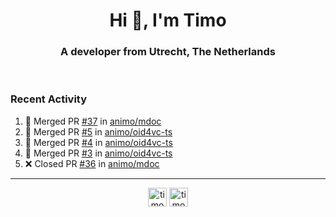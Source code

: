 <h1 align="center">Hi 👋, I'm Timo</h1>
<h3 align="center">A developer from Utrecht, The Netherlands</h3>
<br/>
<!-- https://github.com/rahuldkjain/github-profile-readme-generator --!>

<!--  <p align="left"><img src="https://github-readme-stats.vercel.app/api?username=timoglastra&show_icons=true&count_private=true&" alt="timoglastra" /></p> --!>

<!--
Github language stats
<p align="left"><img src="https://github-readme-stats.vercel.app/api/top-langs/?username=timoglastra&layout=compact" alt="timoglastra" /><p>
-->

<!-- Codestats language stats -->
<!-- <p align="left"><img src="https://codestats-readme.vercel.app/api/top-langs/?username=timoglastra&layout=compact&language_count=12" alt="timoglastra" /><p>    --!>
  
<h3>Recent Activity</h3>

<!--START_SECTION:activity-->
1. 🎉 Merged PR [#37](https://github.com/animo/mdoc/pull/37) in [animo/mdoc](https://github.com/animo/mdoc)
2. 🎉 Merged PR [#5](https://github.com/animo/oid4vc-ts/pull/5) in [animo/oid4vc-ts](https://github.com/animo/oid4vc-ts)
3. 🎉 Merged PR [#4](https://github.com/animo/oid4vc-ts/pull/4) in [animo/oid4vc-ts](https://github.com/animo/oid4vc-ts)
4. 🎉 Merged PR [#3](https://github.com/animo/oid4vc-ts/pull/3) in [animo/oid4vc-ts](https://github.com/animo/oid4vc-ts)
5. ❌ Closed PR [#36](https://github.com/animo/mdoc/pull/36) in [animo/mdoc](https://github.com/animo/mdoc)
<!--END_SECTION:activity-->

---

<p align="center">
<a href="https://twitter.com/timoglastra" target="blank"><img align="center" src="https://cdn.jsdelivr.net/npm/simple-icons@3.0.1/icons/twitter.svg" alt="timoglastra" height="30" width="30" /></a>
<a href="https://linkedin.com/in/timoglastra" target="blank"><img align="center" src="https://cdn.jsdelivr.net/npm/simple-icons@3.0.1/icons/linkedin.svg" alt="timoglastra" height="30" width="30" /></a>
</p>



